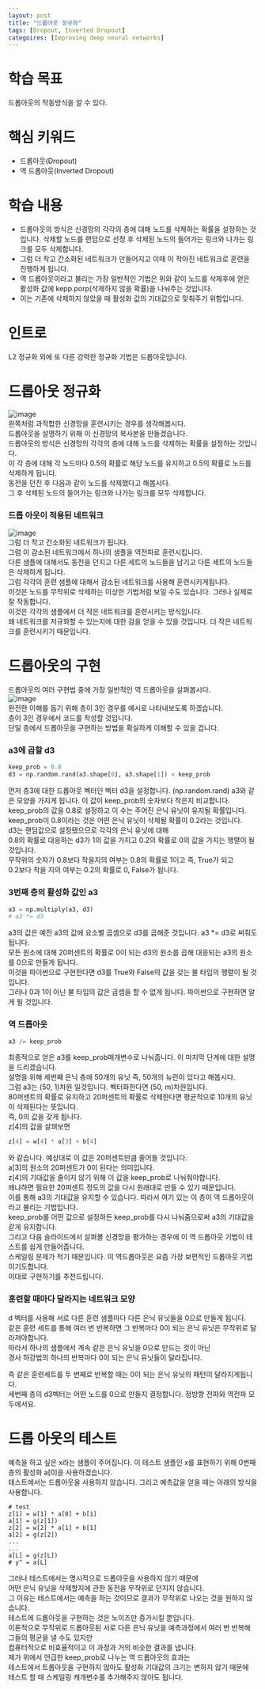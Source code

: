 ```yaml
---
layout: post
title: "드롭아웃 정규화"
tags: [Dropout, Inverted Dropout]
categoires: [Improving deep neural networks]
---
```


# 학습 목표
드롭아웃의 작동방식을 알 수 있다.

# 핵심 키워드
* 드롭아웃(Dropout)
* 역 드롭아웃(Inverted Dropout)

# 학습 내용
* 드롭아웃의 방식은 신경망의 각각의 층에 대해 노드를 삭제하는 확률을 설정하는 것입니다. 삭제할 노드를 랜덤으로 선정 후 삭제된 노드의 들어가는 링크와 나가는 링크를 모두 삭제합니다.
* 그럼 더 작고 간소화된 네트워크가 만들어지고 이때 이 작아진 네트워크로 훈련을 진행하게 됩니다.
* 역 드롭아웃이라고 불리는 가장 일반적인 기법은 위와 같이 노드를 삭제후에 얻은 활성화 값에 kepp.porp(삭제하지 않을 확률)을 나눠주는 것입니다.
* 이는 기존에 삭제하지 않았을 때 활성화 값의 기대값으로 맞춰주기 위함입니다.

# 인트로
L2 정규화 외에 또 다른 강력한 정규화 기법은 드롭아웃입니다.    

# 드롭아웃 정규화
![image](https://user-images.githubusercontent.com/50114210/64903591-ed1e5e00-d6f6-11e9-8e45-c9e116baa001.png)      
왼쪽처럼 과적합한 신경망을 훈련시키는 경우를 생각해봅시다.    
드롭아웃을 설명하기 위해 이 신경망의 복사본을 만들겠습니다.    
드롭아웃의 방식은 신경망의 각각의 층에 대해 노드를 삭제하는 확률을 설정하는 것입니다.    
이 각 층에 대해 각 노드마다 0.5의 확률로 해당 노드를 유지하고 0.5의 확률로 노드를 삭제하게 됩니다.      
동전을 던진 후 다음과 같이 노드를 삭제했다고 해봅시다.     
그 후 삭제된 노드의 들어가는 링크와 나가는 링크를 모두 삭제합니다.   

### 드롭 아웃이 적용된 네트워크
![image](https://user-images.githubusercontent.com/50114210/64903595-fad3e380-d6f6-11e9-82f1-42508b96e1bc.png)         
그럼 더 작고 간소화된 네트워크가 됩니다.    
그럼 이 감소된 네트워크에서 하나의 샘플을 역전파로 훈련시킵니다.    
다른 샘플에 대해서도 동전을 던지고 다른 세트의 노드들을 남기고 다른 세트의 노드들은 삭제하게 됩니다.    
그럼 각각의 훈련 샘플에 대해서 감소된 네트워크를 사용해 훈련시키게됩니다.     
이것은 노드를 무작위로 삭제하는 이상한 기법처럼 보일 수도 있습니다. 그러나 실제로 잘 작동합니다.    
이것은 각각의 샘플에서 더 작은 네트워크를 훈련시키는 방식입니다.    
왜 네트워크를 저규화할 수 있는지에 대한 감을 얻을 수 있을 것입니다. 더 작은 네트워크를 훈련시키기 때문입니다.     

# 드롭아웃의 구현
드롭아웃의 여러 구현법 중에 가장 일반적인 역 드롭아웃을 살펴봅시다.    
![image](https://user-images.githubusercontent.com/50114210/64903637-a1b87f80-d6f7-11e9-8b8d-dd95364d1afd.png)       
완전한 이해를 돕기 위해 층이 3인 경우를 예시로 나타내보도록 하겠습니다.    
층이 3인 경우에서 코드를 작성할 것입니다.         
단일 층에서 드롭아웃을 구현하는 방법을 확실하게 이해할 수 있을 겁니다.      

### a3에 곱할 d3
```python
keep_prob = 0.8
d3 = np.random.rand(a3.shape[0], a3.shape[1]) < keep_prob
```
먼저 층3에 대한 드롭아웃 벡터인 벡터 d3을 설정합니다. (np.random.rand)
a3와 같은 모양을 가지게 됩니다. 이 값이 keep_prob의 숫자보다 작은지 비교합니다.    
keep_prob의 값을 0.8로 설정하고 이 수는 주어진 은닉 유닛이 유지될 확률입니다.    
keep_prob이 0.8이라는 것은 어떤 은닉 유닛이 삭제될 확률이 0.2라는 것입니다.     
d3는 랜덤값으로 설정됐으므로 각각의 은닉 유닛에 대해        
0.8의 확률로 대응하는 d3가 1의 값을 가지고 0.2의 확률로 0의 값을 가지는 행렬이 될 것입니다.    
무작위의 숫자가 0.8보다 작을지의 여부는 0.8의 확률로 1이고 즉, True가 되고         
0.2보다 작을 지의 여부는 0.2의 확률로 0, False가 됩니다.     

### 3번째 층의 활성화 값인 a3
```python
a3 = np.multiply(a3, d3)
# a3 *= d3
```
a3의 값은 예전 a3의 값에 요소별 곱셈으로 d3를 곱해준 것입니다. a3 *= d3로 써줘도 됩니다.        
모든 원소에 대해 20퍼센트의 확률로 0이 되는 d3의 원소를 곱해 대응되는 a3의 원소를 0으로 만들게 됩니다.    
이것을 파이썬으로 구현한다면 d3를 True와 False의 값을 갖는 불 타입의 행렬이 될 것입니다.     
그러나 0과 1이 아닌 불 타입의 값은 곱셉을 할 수 없게 됩니다. 파이썬으로 구현하면 알게 될 것입니다.     

### 역 드롭아웃
```python
a3 /= keep_prob
```
최종적으로 얻은 a3를 keep_prob매개변수로 나눠줍니다. 이 마지막 단계에 대한 설명을 드리겠습니다.    
설명을 위해 세번째 은닉 층에 50개의 유닛 즉, 50개의 뉴런이 있다고 해봅시다.    
그럼 a3는 (50, 1)차원 일것입니다. 벡터화한다면 (50, m)차원입니다.   
80퍼센트의 확률로 유지하고 20퍼센트의 확률로 삭제한다면 평균적으로 10개의 유닛이 삭제된다는 뜻입니다.    
즉, 0의 값을 갖게 됩니다.       
z[4]의 값을 살펴보면 
```python
z[4] = w[4] * a[3] + b[4]
```
와 같습니다. 예상대로 이 값은 20퍼센트만큼 줄어들 것입니다.     
a[3]의 원소의 20퍼센트가 0이 된다는 의미입니다.   
z[4]의 기대값을 줄이지 않기 위해 이 값을 keep_prob로 나눠줘야합니다.    
왜냐하면 필요한 20퍼센트 정도의 값을 다시 원래대로 만들 수 있기 때문입니다.     
이를 통해 a3의 기대값을 유지할 수 있습니다. 따라서 여기 있는 이 층이 역 드롭아웃이라고 불리는 기법입니다.    
keep_prob롤 어떤 값으로 설정하든 keep_prob를 다시 나눠줌으로써 a3의 기대값을 같게 유지합니다.    
그리고 다음 슬라이드에서 살펴볼 신경망을 평가하는 경우에 이 역 드롭아웃 기법이 테스트를 쉽게 만들어줍니다.   
스케일링 문제가 적기 때문입니다. 이 역드롭아웃은 요즘 가장 보편적인 드롭아웃 기법이기도합니다.    
이대로 구현하기를 추천드립니다.

### 훈련할 때마다 달라지는 네트워크 모양
d 벡터를 사용해 서로 다른 훈련 샘플마다 다른 은닉 유닛들을 0으로 만들게 됩니다.    
같은 훈련 세트를 통해 여러 번 반복하면 그 반복마다 0이 되는 은닉 유닛은 무작위로 달라져야합니다.    
따라서 하나의 샘플에서 계속 같은 은닉 유닛을 0으로 만드는 것이 아닌     
경사 하강법의 하나의 반복마다 0이 되는 은닉 유닛들이 달라집니다.    


즉 같은 훈련세트를 두 번째로 반복할 때는 0이 되는 은닉 유닛의 패턴이 달라지게됩니다.    
세번째 층의 d3벡터는 어떤 노드를 0으로 만들지 결정합니다. 정방향 전파와 역전파 모두에서요.

# 드롭 아웃의 테스트
예측을 하고 싶은 x라는 샘플이 주어집니다. 이 테스트 샘플인 x를 표현하기 위해 0번째 층의 활성화 a[0]을 사용하겠습니다.    
테스트에서는 드롭아웃을 사용하지 않습니다. 그리고 예측값을 얻을 때는 아래의 방식을 사용합니다.
```
# test
z[1] = w[1] * a[0] + b[1]
a[1] = g(z[1])
z[2] = w[2] * a[1] + b[1]
a[2] = g(z[2])
...
...
a[L] = g(z[L])
# y^ = a[L]
```    
그러나 테스트에서는 명시적으로 드롭아웃을 사용하지 않기 때문에     
어떤 은닉 유닛을 삭제할지에 관한 동전을 무작위로 던지지 않습니다.      
그 이유는 테스트에서는 예측을 하는 것이므로 결과가 무작위로 나오는 것을 원하지 않습니다.    
테스트에 드롭아웃을 구현하는 것은 노이즈만 증가시킬 뿐입니다.    
이론적으로 무작위로 드롭아웃된 서로 다른 은닉 유닛을 예측과정에서 여러 번 반복해 그들의 평균을 낼 수도 있지만    
컴퓨터적으로 비효율적이고 이 과정과 거의 비슷한 결과를 냅니다.      
제가 위에서 언급한 keep_prob로 나누는 역 드롭아웃의 효과는       
테스트에서 트롭아웃을 구현하지 않아도 활성화 기대값의 크기는 변하지 않기 때문에      
테스트 할 때 스케일링 캐개변수를 추가해주지 않아도 됩니다.






